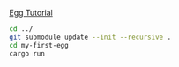 [Egg Tutorial](https://docs.rs/egg/latest/egg/tutorials/_02_getting_started/index.html)


```sh
cd ../
git submodule update --init --recursive .
cd my-first-egg
cargo run
```


